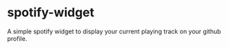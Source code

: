 # spotify-widget
A simple spotify widget to display your current playing track on your github profile.